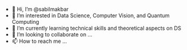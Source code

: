 - 👋 Hi, I’m @sabilmakbar
- 👀 I’m interested in Data Science, Computer Vision, and Quantum Computing
- 🌱 I’m currently learning technical skills and theoretical aspects on DS
- 💞️ I’m looking to collaborate on ...
- 📫 How to reach me ...

<!---
sabilmakbar/sabilmakbar is a ✨ special ✨ repository because its `README.md` (this file) appears on your GitHub profile.
You can click the Preview link to take a look at your changes.
--->
